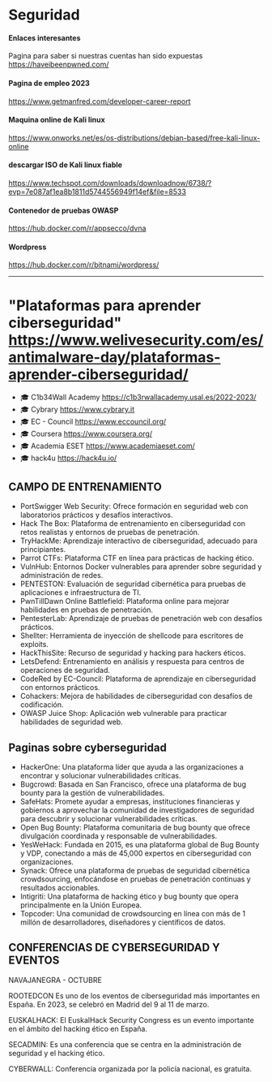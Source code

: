 # Seguridad 
#### Enlaces interesantes 
Pagina para saber si nuestras cuentas han sido expuestas 
https://haveibeenpwned.com/
#### Pagina de empleo 2023
https://www.getmanfred.com/developer-career-report
#### Maquina online de Kali linux
https://www.onworks.net/es/os-distributions/debian-based/free-kali-linux-online
#### descargar ISO de Kali linux fiable 
https://www.techspot.com/downloads/downloadnow/6738/?evp=7e087af1ea8b1811d5744556949f14ef&file=8533
#### Contenedor de pruebas OWASP
https://hub.docker.com/r/appsecco/dvna
#### Wordpress
https://hub.docker.com/r/bitnami/wordpress/

---------------------------------------------------------------------------------

# "Plataformas para aprender ciberseguridad" https://www.welivesecurity.com/es/antimalware-day/plataformas-aprender-ciberseguridad/

- 🎓 C1b34Wall Academy https://c1b3rwallacademy.usal.es/2022-2023/ 
- 🎓 Cybrary https://www.cybrary.it
- 🎓 EC - Council https://www.eccouncil.org/
- 🎓 Coursera https://www.coursera.org/
- 🎓 Academia ESET https://www.academiaeset.com/
- 🎓 hack4u https://hack4u.io/

## CAMPO DE ENTRENAMIENTO

- PortSwigger Web Security: Ofrece formación en seguridad web con laboratorios prácticos y desafíos interactivos. 
- Hack The Box: Plataforma de entrenamiento en ciberseguridad con retos realistas y entornos de pruebas de penetración.
- TryHackMe: Aprendizaje interactivo de ciberseguridad, adecuado para principiantes.
- Parrot CTFs: Plataforma CTF en línea para prácticas de hacking ético. 
- VulnHub: Entornos Docker vulnerables para aprender sobre seguridad y administración de redes. 
- PENTESTON: Evaluación de seguridad cibernética para pruebas de aplicaciones e infraestructura de TI. 
- PwnTillDawn Online Battlefield: Plataforma online para mejorar habilidades en pruebas de penetración. 
- PentesterLab: Aprendizaje de pruebas de penetración web con desafíos prácticos. 
- Shellter: Herramienta de inyección de shellcode para escritores de exploits.
- HackThisSite: Recurso de seguridad y hacking para hackers éticos. 
- LetsDefend: Entrenamiento en análisis y respuesta para centros de operaciones de seguridad. 
- CodeRed by EC-Council: Plataforma de aprendizaje en ciberseguridad con entornos prácticos. 
- Cohackers: Mejora de habilidades de ciberseguridad con desafíos de codificación. 
- OWASP Juice Shop: Aplicación web vulnerable para practicar habilidades de seguridad web. 


## Paginas sobre cyberseguridad

- HackerOne: Una plataforma líder que ayuda a las organizaciones a encontrar y solucionar vulnerabilidades críticas.
- Bugcrowd: Basada en San Francisco, ofrece una plataforma de bug bounty para la gestión de vulnerabilidades.
- SafeHats: Promete ayudar a empresas, instituciones financieras y gobiernos a aprovechar la comunidad de investigadores de seguridad para descubrir y solucionar vulnerabilidades críticas.
- Open Bug Bounty: Plataforma comunitaria de bug bounty que ofrece divulgación coordinada y responsable de vulnerabilidades.
- YesWeHack: Fundada en 2015, es una plataforma global de Bug Bounty y VDP, conectando a más de 45,000 expertos en ciberseguridad con organizaciones.
- Synack: Ofrece una plataforma de pruebas de seguridad cibernética crowdsourcing, enfocándose en pruebas de penetración continuas y resultados accionables.
- Intigriti: Una plataforma de hacking ético y bug bounty que opera principalmente en la Unión Europea.
- Topcoder: Una comunidad de crowdsourcing en línea con más de 1 millón de desarrolladores, diseñadores y científicos de datos.

## CONFERENCIAS DE CYBERSEGURIDAD Y EVENTOS

NAVAJANEGRA - OCTUBRE 

ROOTEDCON Es uno de los eventos de ciberseguridad más importantes en España. En 2023, se celebró en Madrid del 9 al 11 de marzo. 

EUSKALHACK: El EuskalHack Security Congress es un evento importante en el ámbito del hacking ético en España.

SECADMIN: Es una conferencia que se centra en la administración de seguridad y el hacking ético.

CYBERWALL: Conferencia organizada por la policía nacional, es gratuita.